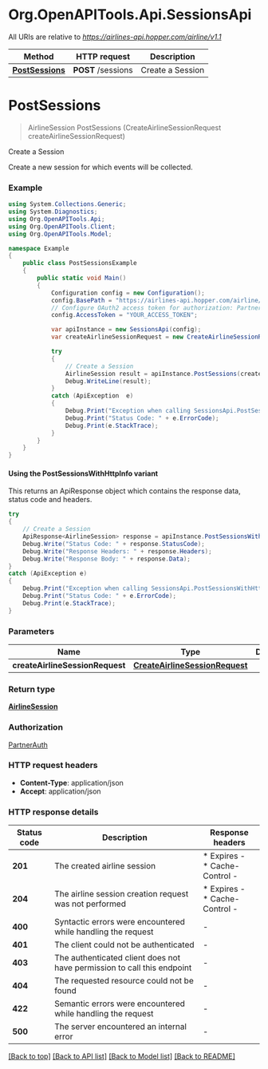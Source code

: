 # Org.OpenAPITools.Api.SessionsApi

All URIs are relative to *https://airlines-api.hopper.com/airline/v1.1*

| Method | HTTP request | Description |
|--------|--------------|-------------|
| [**PostSessions**](SessionsApi.md#postsessions) | **POST** /sessions | Create a Session |

<a id="postsessions"></a>
# **PostSessions**
> AirlineSession PostSessions (CreateAirlineSessionRequest createAirlineSessionRequest)

Create a Session

Create a new session for which events will be collected.

### Example
```csharp
using System.Collections.Generic;
using System.Diagnostics;
using Org.OpenAPITools.Api;
using Org.OpenAPITools.Client;
using Org.OpenAPITools.Model;

namespace Example
{
    public class PostSessionsExample
    {
        public static void Main()
        {
            Configuration config = new Configuration();
            config.BasePath = "https://airlines-api.hopper.com/airline/v1.1";
            // Configure OAuth2 access token for authorization: PartnerAuth
            config.AccessToken = "YOUR_ACCESS_TOKEN";

            var apiInstance = new SessionsApi(config);
            var createAirlineSessionRequest = new CreateAirlineSessionRequest(); // CreateAirlineSessionRequest | 

            try
            {
                // Create a Session
                AirlineSession result = apiInstance.PostSessions(createAirlineSessionRequest);
                Debug.WriteLine(result);
            }
            catch (ApiException  e)
            {
                Debug.Print("Exception when calling SessionsApi.PostSessions: " + e.Message);
                Debug.Print("Status Code: " + e.ErrorCode);
                Debug.Print(e.StackTrace);
            }
        }
    }
}
```

#### Using the PostSessionsWithHttpInfo variant
This returns an ApiResponse object which contains the response data, status code and headers.

```csharp
try
{
    // Create a Session
    ApiResponse<AirlineSession> response = apiInstance.PostSessionsWithHttpInfo(createAirlineSessionRequest);
    Debug.Write("Status Code: " + response.StatusCode);
    Debug.Write("Response Headers: " + response.Headers);
    Debug.Write("Response Body: " + response.Data);
}
catch (ApiException e)
{
    Debug.Print("Exception when calling SessionsApi.PostSessionsWithHttpInfo: " + e.Message);
    Debug.Print("Status Code: " + e.ErrorCode);
    Debug.Print(e.StackTrace);
}
```

### Parameters

| Name | Type | Description | Notes |
|------|------|-------------|-------|
| **createAirlineSessionRequest** | [**CreateAirlineSessionRequest**](CreateAirlineSessionRequest.md) |  |  |

### Return type

[**AirlineSession**](AirlineSession.md)

### Authorization

[PartnerAuth](../README.md#PartnerAuth)

### HTTP request headers

 - **Content-Type**: application/json
 - **Accept**: application/json


### HTTP response details
| Status code | Description | Response headers |
|-------------|-------------|------------------|
| **201** | The created airline session |  * Expires -  <br>  * Cache-Control -  <br>  |
| **204** | The airline session creation request was not performed |  * Expires -  <br>  * Cache-Control -  <br>  |
| **400** | Syntactic errors were encountered while handling the request |  -  |
| **401** | The client could not be authenticated |  -  |
| **403** | The authenticated client does not have permission to call this endpoint |  -  |
| **404** | The requested resource could not be found |  -  |
| **422** | Semantic errors were encountered while handling the request |  -  |
| **500** | The server encountered an internal error |  -  |

[[Back to top]](#) [[Back to API list]](../README.md#documentation-for-api-endpoints) [[Back to Model list]](../README.md#documentation-for-models) [[Back to README]](../README.md)

